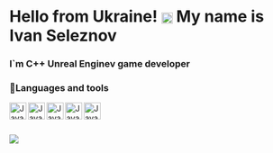 <h1>Hello from Ukraine! <img src="https://storage.googleapis.com/multi-static-content/thumbs/artage-io-thumb-936ac0f7174a1cdff422f7278a8c7a5d.svg" height="20" align="center"> My name is Ivan Seleznov</h1>
<h3>I`m C++ Unreal Enginev game developer</h3>

### :wrench:Languages and tools
<img align="left" alt="Java" width="30px"  src="https://cdn.jsdelivr.net/gh/devicons/devicon/icons/cplusplus/cplusplus-original.svg"/>
<img align="left" alt="Java" width="30px"  src="https://cdn.jsdelivr.net/gh/devicons/devicon/icons/unrealengine/unrealengine-original.svg"/>
<img align="left" alt="Java" width="30px"  src="https://cdn.jsdelivr.net/gh/devicons/devicon/icons/csharp/csharp-original.svg"/>
<img align="left" alt="Java" width="30px" src="https://cdn.jsdelivr.net/gh/devicons/devicon/icons/dotnetcore/dotnetcore-original.svg"/>
<img align="left" alt="Java" width="30px" src="https://cdn.jsdelivr.net/gh/devicons/devicon/icons/visualstudio/visualstudio-plain.svg"/>

<br />

#

<img align="left" src="https://github-readme-stats.vercel.app/api?username=Ivan-Seleznov&theme=radical"/>
